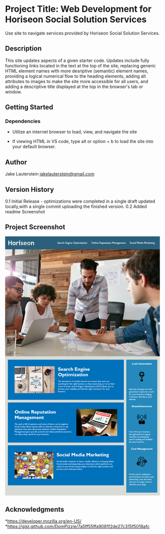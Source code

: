 # Project Title: Web Development for Horiseon Social Solution Services

Use site to navigate services provided by Horiseon Social Solution Services.

## Description

This site updates aspects of a given starter code. Updates include fully functioning links located in the text at the top of the site, replacing generic HTML element names with more desriptive (semantic) element names, providing a logical numerical flow to the heading elements, adding alt attributes to images to make the site more accessible for all users, and adding a descriptive title displayed at the top in the browser's tab or window.

## Getting Started

### Dependencies

  * Utilize an internet browser to load, view, and navigate the site

  * If viewing HTML in VS code, type alt or option + b to load the site into your default browser.

## Author

Jake Lauterstein
jakelauterstein@gmail.com

## Version History

0.1 Initial Release - optimizations were completed in a single draft updated locally,with a single commit uploading the finished version. 
0.2 Added readme Screenshot

## Project Screenshot

![full-site-screenshot](assets/images/01-html-css-git-homework-demo.png)

## Acknowledgments

*https://developer.mozilla.org/en-US/
*https://gist.github.com/DomPizzie/7a5ff55ffa9081f2de27c315f5018afc
